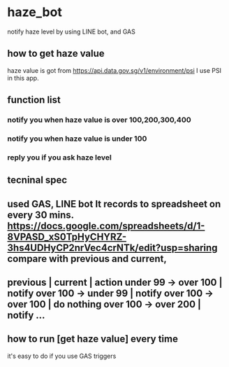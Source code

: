 # haze_bot
notify haze level by using LINE bot, and GAS

## how to get haze value 
haze value is got from https://api.data.gov.sg/v1/environment/psi
I use PSI in this app.

## function list
### notify you when haze value is over 100,200,300,400
### notify you when haze value is under 100
### reply you if you ask haze level 

## tecninal spec
used GAS, LINE bot
It records to spreadsheet on every 30 mins.
https://docs.google.com/spreadsheets/d/1-8VPASD_xS0TpHyCHYRZ-3hs4UDHyCP2nrVec4crNTk/edit?usp=sharing
compare with previous and current, 
-----------------------------
previous  | current   | action
under 99 -> over 100 | notify
over 100 -> under 99 | notify
over 100 -> over 100 | do nothing 
over 100 -> over 200 | notify
...
-----------------------------

## how to run [get haze value] every time 
it's easy to do if you use GAS triggers

